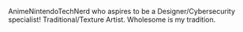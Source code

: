 AnimeNintendoTechNerd who aspires to be a Designer/Cybersecurity specialist! 
Traditional/Texture Artist. Wholesome is my tradition. 

<!---
FPSwitch/FPSwitch is a ✨ special ✨ repository because its `README.md` (this file) appears on your GitHub profile.
You can click the Preview link to take a look at your changes.
--->
